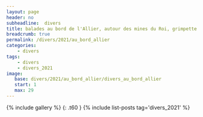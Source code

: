 ```yaml
---
layout: page
header: no
subheadline:  divers
title: balades au bord de l'Allier, autour des mines du Roi, grimpette au Puy de Sarcouy
breadcrumb: true
permalink: /divers/2021/au_bord_allier
categories:
    - divers
tags:
    - divers
    - divers_2021
image:
   base: divers/2021/au_bord_allier/divers_au_bord_allier
   start: 1
   max: 29
---
```

{% include gallery %}
{: .t60 }
{% include list-posts tag='divers_2021' %}
